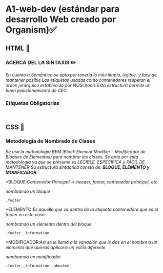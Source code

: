 # A1-web-dev (estándar para desarrollo Web creado por Organism)✅

## HTML 📌

### ACERCA DEL LA SINTAXIS ✏️ 
_En cuanto a Semántica se opta por tenerla lo más limpia, legible, y facil de mantener posible_
_Las etiquetas usadas como contenedores respetan el orden jerárquico establecido por W3Schools_
_Esta estructura permite un buen posicionamiento de CEO_

### Etiquetas Obligatorias
<!DOCTYPE html>
<html lang="es">
<head>
    <meta charset="UTF-8">
    <meta http-equiv="X-UA-Compatible" content="IE=edge">
    <meta name="keywords" content=""> 
    <meta name="author" content=""> 
    <meta name="description" content=""> 
    <meta name="viewport" content="width=device-width, initial-scale=1.0">
    <link rel="stylesheet" href="../style/index.css">
    <script src="../script/index.js"></script>
    <title></title>
</head>
<body>
    <header>
        <nav>
        </nav>
    </header>
    <main>       
    </main>
</body>
</html>


## CSS 📌

### Metodología de Nombrado de Clases
_Se usa la metodología BEM (Block Element Modifier - Modificador de Bloques de Elementos)_
_para nombrar las clases._
_Se opta por esta metodología ya que se presume es LEGIBLE, ESPECÍFICA y FÁCIL DE MANTENER_
_Su estructura sintáctica consta de: **BLOQUE, ELEMENTO y MODIFICADOR**_

*BLOQUE:_Contenedor Principal -> header, footer, contenedor principal, etc._

_nombrando un bloque_

```
.footer
```

*ELEMENTO:_Es aquello que va dentro de la etiqueta contenedora que es el footer en este caso_

_nombrando un elemento dentro del bloque_

```
.footer__information
```

*MODIFICADOR:_Así se le llama a la variación que le das en el nombre a un elemento que quieras_
             _aplicarle un estilo diferente_

_nombrando un modificador_

```
.footer__information--aboutme
```
